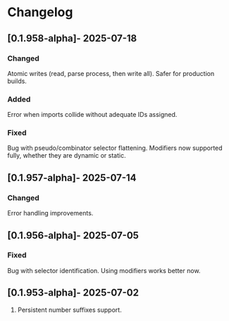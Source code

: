 # Changelog

## [0.1.958-alpha]- 2025-07-18

### Changed

Atomic writes (read, parse process, then write all). Safer for production builds.

### Added

Error when imports collide without adequate IDs assigned.

### Fixed

Bug with pseudo/combinator selector flattening.
Modifiers now supported fully, whether they are dynamic or static.

## [0.1.957-alpha]- 2025-07-14

### Changed

Error handling improvements.

## [0.1.956-alpha]- 2025-07-05

### Fixed

Bug with selector identification. Using modifiers works better now.

## [0.1.953-alpha]- 2025-07-02

1. Persistent number suffixes support.
